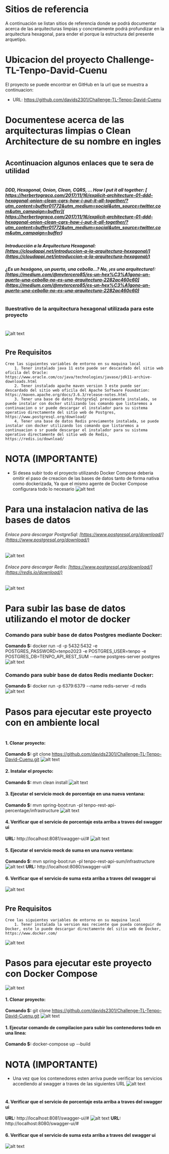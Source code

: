 # Sitios de referencia
A continuación se listan sitios de referencia donde se podrá documentar acerca de las arquitecturas limpias y concretamente podrá profundizar en la arquitectura hexagonal, para ender el porque la estructura del presente arquetipo.

# Ubicacion del proyecto Challenge-TL-Tenpo-David-Cuenu
El proyecto se puede encontrar en GitHub en la url  que se muestra a continuacion:
- URL: https://github.com/davids2301/Challenge-TL-Tenpo-David-Cuenu

# Documentese acerca de las arquitecturas limpias o Clean Architecture de su nombre en ingles
#
#
## Acontinuacion algunos enlaces que te sera de utilidad
#

##### DDD, Hexagonal, Onion, Clean, CQRS, … How I put it all together: [ https://herbertograca.com/2017/11/16/explicit-architecture-01-ddd-hexagonal-onion-clean-cqrs-how-i-put-it-all-together/?utm_content=buffer01772&utm_medium=social&utm_source=twitter.com&utm_campaign=buffer]( https://herbertograca.com/2017/11/16/explicit-architecture-01-ddd-hexagonal-onion-clean-cqrs-how-i-put-it-all-together/?utm_content=buffer01772&utm_medium=social&utm_source=twitter.com&utm_campaign=buffer)

##### Introducción a la Arquitectura Hexagonal: [https://cloudappi.net/introduccion-a-la-arquitectura-hexagonal/](https://cloudappi.net/introduccion-a-la-arquitectura-hexagonal/)

##### ¿Es un hexágono, un puerto, una cebolla…? No, ¡es una arquitectura!: [https://medium.com/@mvtercero85/es-un-hex%C3%A1gono-un-puerto-una-cebolla-no-es-una-arquitectura-2282ac460c60](https://medium.com/@mvtercero85/es-un-hex%C3%A1gono-un-puerto-una-cebolla-no-es-una-arquitectura-2282ac460c60)
#
#
#
### Iluestrativo de la arquitectura hexagonal utilizada para este proyecto
#
![alt text](https://docs.google.com/drawings/d/e/2PACX-1vQ5ps72uaZcEJzwnJbPhzUfEeBbN6CJ04j7hl2i3K2HHatNcsoyG2tgX2vnrN5xxDKLp5Jm5bzzmZdv/pub?w=960&h=657)
#
## Pre Requisitos
    Cree las siguientes variables de entorno en su maquina local
        1. Tener instalado java 11 este puede ser descardado del sitio web oficila del Oracle: https://www.oracle.com/co/java/technologies/javase/jdk11-archive-downloads.html
        2. Tener instalado apache maven version 3 este puede ser descardado del sitio web oficila del Apache Software Foundation: https://maven.apache.org/docs/3.6.3/release-notes.html
        3. Tener una base de datos PostgreSql previamente instalada, se puede instalar con docker utilizando los comando que listaremos a continuacion o sr puede descargar el instalador para su sistema operativo directamente del sitio web de Postgres, https://www.postgresql.org/download/
        4. Tener una base de datos Redis previamente instalada, se puede instalar con docker utilizando los comando que listaremos a continuacion o sr puede descargar el instalador para su sistema operativo directamente del sitio web de Redis, https://redis.io/download/
#
# NOTA (IMPORTANTE)
* Si desea subir todo el proyecto utilizando Docker Compose deberia omitir el paso de creacion de las bases de datos tanto de forma nativa como dockerizada, Ya que el mismo agente de Docker Compose configurara todo lo necesario
  ![alt text](https://www.lucushost.com/blog/wp-content/uploads/2020/03/mensaje-advertencia-pagina-web.png)

# Para una instalacion nativa de las bases de datos
###### Enlace para descargar PostgreSql: [https://www.postgresql.org/download/](https://www.postgresql.org/download/)
![alt text](https://kinsta.com/wp-content/uploads/2022/04/postgres-logo.png)
###### Enlace para descargar Redis: [https://www.postgresql.org/download/](https://redis.io/download/)
![alt text](https://miro.medium.com/v2/resize:fit:1400/1*-VfZ76XK11_1fFUnKLiXSA.png)
# 
# Para subir las base de datos utilizando el motor de docker
### Comando para subir base de datos Postgres mediante Docker:
**Comando $:** docker run -d -p 5432:5432 -e POSTGRES_PASSWORD=tenpo2023 -e POSTGRES_USER=tenpo -e POSTGRES_DB=TENPO_API_REST_SUM --name postgres-server postgres
![alt text](https://github.com/davids2301/images/blob/main/creacion_db_postgres.png?raw=true)
### Comando para subir base de datos Redis mediante Docker:
**Comando $:** docker run -p 6379:6379 --name redis-server -d redis
![alt text](https://github.com/davids2301/images/blob/main/creacion_db_redis.png?raw=true)
#
# Pasos para ejecutar este proyecto con en  ambiente local
#
#### 1. Clonar proyecto:
**Comando $:** git clone https://github.com/davids2301/Challenge-TL-Tenpo-David-Cuenu.git
![alt text](https://github.com/davids2301/images/blob/main/clonacion_proyecto.png?raw=true)
#### 2. Instalar el proyecto:
**Comando $:** mvn clean install
![alt text](https://github.com/davids2301/images/blob/main/compilacion_exitosa.png?raw=true)
#### 3. Ejecutar el servicio mock de porcentaje en una  nueva ventana:
**Comando $:** mvn spring-boot:run -pl tenpo-rest-api-percentage/infrastructure
![alt text](https://github.com/davids2301/images/blob/main/ejecucion_percentage_service.png?raw=true)

#### 4. Verificar que el servicio de porcentaje esta arriba a traves del swagger ui
**URL:** http://localhost:8081/swagger-ui/#
![alt text](https://github.com/davids2301/images/blob/main/swagger_percentage.png?raw=true)
#### 5. Ejecutar el servicio mock de suma en una  nueva ventana:
**Comando $:** mvn spring-boot:run -pl tenpo-rest-api-sum/infrastructure
![alt text](https://github.com/davids2301/images/blob/main/ejecucion_sum_service.png?raw=true)
**URL:** http://localhost:8080/swagger-ui/#
#### 6. Verificar que el servicio de suma esta arriba a traves del swagger ui
![alt text](https://github.com/davids2301/images/blob/main/swagger_sum_service.png?raw=true)
#
## Pre Requisitos

    Cree las siguientes variables de entorno en su maquina local
        1. Tener instalada la version mas reciente que pueda conseguir de Docker, este lo puede descargar directamente del sitio web de Docker, https://www.docker.com/
![alt text](https://curity.io/images/resources/operate/tutorials-docker.png)
#
# Pasos para ejecutar este proyecto con Docker Compose
![alt text](https://tcude.net/content/images/2022/01/MainImage-2.jpeg)
#### 1. Clonar proyecto:
**Comando $:** git clone https://github.com/davids2301/Challenge-TL-Tenpo-David-Cuenu.git
![alt text](https://github.com/davids2301/images/blob/main/clonacion_proyecto.png?raw=true)
#### 1. Ejecutar comando de compilacion para subir los contenedores todo en una linea:
**Comando $:** docker-compose up --build
#
# NOTA (IMPORTANTE)
* Una vez que los contenedores esten arriva puede verificar los servicios accediendo al swagger a traves de las siguientes URL
  ![alt text](https://www.lucushost.com/blog/wp-content/uploads/2020/03/mensaje-advertencia-pagina-web.png)
#
#### 4. Verificar que el servicio de porcentaje esta arriba a traves del swagger ui
**URL:** http://localhost:8081/swagger-ui/#
![alt text](https://github.com/davids2301/images/blob/main/swagger_percentage.png?raw=true)
**URL:** http://localhost:8080/swagger-ui/#
#### 6. Verificar que el servicio de suma esta arriba a traves del swagger ui
![alt text](https://github.com/davids2301/images/blob/main/swagger_sum_service.png?raw=true)

